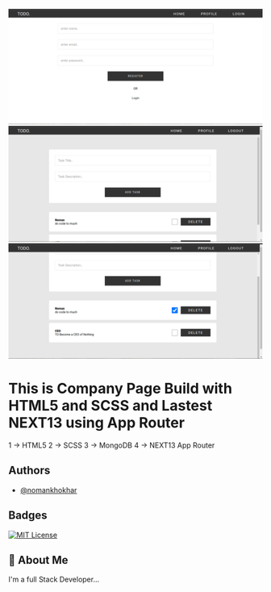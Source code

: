 ![Project Screenshot](./images/1.png)
![Project Screenshot](./images/2.png)
![Project Screenshot](./images/3.png)


# This is Company Page Build with HTML5 and SCSS and Lastest NEXT13 using App Router


1 -> HTML5
2 -> SCSS
3 -> MongoDB
4 -> NEXT13 App Router

## Authors

- [@nomankhokhar](https://www.github.com/nomankhokhar)

## Badges

[![MIT License](https://img.shields.io/badge/License-MIT-green.svg)](https://choosealicense.com/licenses/mit/)

## 🚀 About Me

I'm a full Stack Developer...